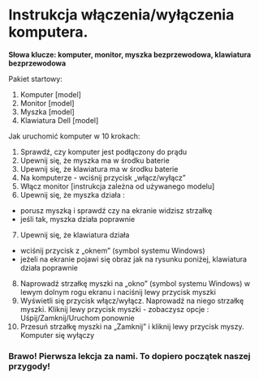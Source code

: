# **Instrukcja włączenia/wyłączenia komputera.**


**Słowa klucze: komputer, monitor, myszka bezprzewodowa, klawiatura bezprzewodowa**

Pakiet startowy:
1.	Komputer [model]
2.	Monitor [model]
3.	Myszka [model]
4.	Klawiatura Dell [model]

Jak uruchomić komputer w 10 krokach:
1.	Sprawdź, czy komputer jest podłączony do prądu
2.	Upewnij się, że myszka ma w środku baterie
3.	Upewnij się, że klawiatura ma w środku baterie
4.	Na komputerze - wciśnij przycisk „włącz/wyłącz”
5.	Włącz monitor [instrukcja zależna od używanego modelu] 
6.	Upewnij się, że myszka działa :
* porusz myszką i sprawdź czy na ekranie widzisz strzałkę                
* jeśli tak, myszka działa poprawnie
7.	 Upewnij się, że klawiatura działa 
* wciśnij przycisk z „oknem” (symbol systemu Windows)  
* jeżeli na ekranie pojawi się obraz jak na rysunku poniżej, klawiatura działa poprawnie
8.	Naprowadź strzałkę myszki na „okno” (symbol systemu Windows) w lewym dolnym rogu ekranu i naciśnij lewy przycisk myszki
9.	Wyświetli się przycisk włącz/wyłącz. Naprowadź na niego strzałkę myszki. Kliknij lewy przycisk  myszki - zobaczysz opcje : Uśpij/Zamknij/Uruchom ponownie
10.	Przesuń strzałkę myszki na „Zamknij” i kliknij lewy przycisk myszy. Komputer się wyłączy


### **Brawo! Pierwsza lekcja za nami. To dopiero początek naszej przygody!**


